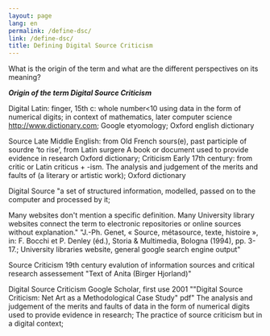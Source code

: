 ```yaml
---
layout: page
lang: en
permalink: /define-dsc/
link: /define-dsc/
title: Defining Digital Source Criticism
---
```




What is the origin of the term and what are the different perspectives on its meaning? 

<!-- more -->

***Origin of the term Digital Source Criticism***

Digital 	Latin: finger, 15th c: whole number<10	using data in the form of numerical digits; in context of mathematics, later computer science	http://www.dictionary.com; Google etyomology; Oxford english dictionary


Source	Late Middle English: from Old French sours(e), past participle of sourdre ‘to rise’, from Latin surgere	A book or document used to provide evidence in research	Oxford dictionary;
Criticism	Early 17th century: from critic or Latin criticus + -ism.	The analysis and judgement of the merits and faults of (a literary or artistic work); 	Oxford dictionary


Digital Source		"a set of structured information, modelled, passed on to the computer and processed by it;


Many websites don't mention a specific definition. Many University library websites connect the term to electronic repositories or online sources without explanation."	"J.-Ph. Genet, « Source, métasource, texte, histoire », in: F. Bocchi et P. Denley
(éd.), Storia & Multimedia, Bologna (1994), pp. 3-17.; University libraries website, general google search engine output"


Source Criticism	19th century	evalution of information sources and critical research assessement	"Text of Anita
 (Birger Hjorland)"


Digital Source Criticism	Google Scholar, first use 2001 ""Digital Source Criticism: Net Art as a Methodological Case Study" pdf"	The analysis and judgement of the merits and faults of data in the form of numerical digits used to provide evidence in research; The practice of source criticism but in a digital context; 	
